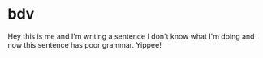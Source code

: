 # bdv

Hey this is me and I'm writing a sentence I don't know what I'm doing and now this sentence has poor grammar. Yippee!
